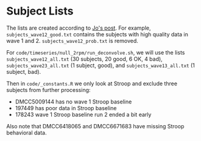 # Subject Lists

The lists are created according to [Jo's post](https://3.basecamp.com/3758557/buckets/3792852/messages/4106700214). For example, `subjects_wave12_good.txt` contains the subjects with high quality data in wave 1 and 2. `subjects_wave12_prob.txt` is removed.

For `code/timeseries/null_2rpm/run_deconvolve.sh`, we will use the lists `subjects_wave12_all.txt` (30 subjects, 20 good, 6 OK, 4 bad), `subjects_wave23_all.txt` (1 subject, good), and `subjects_wave13_all.txt` (1 subject, bad).

Then in `code/_constants.R` we only look at Stroop and exclude three subjects from further processing:

- DMCC5009144 has no wave 1 Stroop baseline
- 197449 has poor data in Stroop baseline
- 178243 wave 1 Stroop baseline run 2 ended a bit early

Also note that DMCC6418065 and DMCC6671683 have missing Stroop behavioral data.